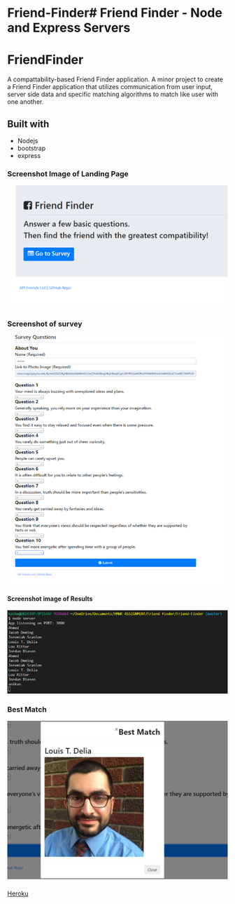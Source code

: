 # Friend-Finder# Friend Finder - Node and Express Servers

# FriendFinder
A compattability-based Friend Finder application. A minor project to create a Friend Finder application that utilizes communication from user input, server side data and specific matching algorithms to match like user with one another.



## Built with
- Nodejs
- bootstrap
- express

### Screenshot Image of Landing Page
![Landing Page](https://github.com/KATHERINERSL/Friend-Finder/blob/master/app/images/Landingpage.PNG)

### Screenshot of survey
![Survey questions](https://github.com/KATHERINERSL/Friend-Finder/blob/master/app/images/surveyQ.PNG)

#### Screenshot image of Results
![Node Results](https://github.com/KATHERINERSL/Friend-Finder/blob/master/app/images/nodeLog.PNG)

### Best Match
![Best Match](https://github.com/KATHERINERSL/Friend-Finder/blob/master/app/images/Capture.PNG)

[Heroku](https://protected-refuge-85181.herokuapp.com/)

